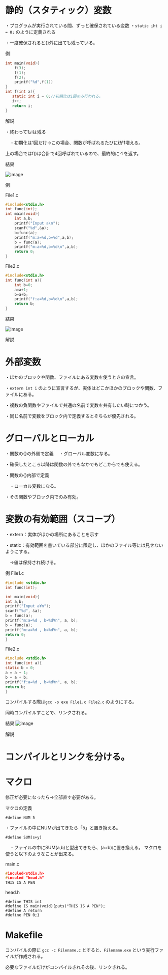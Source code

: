 # 静的（スタティック）変数

・プログラムが実行されている間、ずっと確保されている変数
・```static iht i = 0;```
のように定義される

・一度確保されると{}外に出ても残っている。

例
```c
int main(void){
    f(3);
    f(1);
    f(2);
    printf("%d",f(1))
}
int f(int x){
   static int i = 0;//初期化は1回のみ行われる。
   i++;
   return i;
}
```

解説

・終わってもiは残る

　・初期化は1回だけ→この場合、関数が呼ばれるたびにiが1増える。

上の場合ではf()は合計で4回呼ばれているので、最終的に４を返す。

結果

![image](https://user-images.githubusercontent.com/82156802/140502410-a221e25c-59fe-4fdf-8b87-967a3ee482dd.png)

例

File1.c
```c
#include<stdio.h>
int func(int);
int main(void){
	int a,b;
	printf("Input a\n");
	scanf("%d",&a);
	b=func(a);
	printf("m:a=%d,b=%d",a,b);
	b = func(a);
	printf("m:a=%d,b=%d\n",a,b);
	return 0;
}
```

File2.c

```c
#include<stdio.h>
int func(int a){
	int b=0;
	a=a+1;
	b=a+b;
	printf("f:a=%d,b=%d\n",a,b);
	return b;
}
```

結果

![image](https://user-images.githubusercontent.com/82156802/140503878-32efaf23-7733-4bc1-a5bf-ab7361a28e3f.png)

解説











# 外部変数

・ほかのブロックや関数、ファイルにある変数を使うときの宣言。

・```extern int i```
のように宣言するが、実体はどこかほかのブロックや関数、ファイルにある。

・複数の負関数やファイルで共通の名前で変数を共有したい時につかう。

・同じ名前で変数をブロック内で定義するとそちらが優先される。

# グローバルとローカル

・関数の{}の外側で定義
　・グローバル変数になる。
 
  ・確保したところ以降は関数の外でもなかでもどこからでも使える。
 
・関数の{}内部で定義

　・ローカル変数になる。　
 
  ・その関数やブロック内でのみ有効。

# 変数の有効範囲（スコープ）

・extern：実体がほかの場所にあることを示す　

・static：有効範囲を書いている部分に限定し、ほかのファイル等には見せないようにする。

　→値は保持され続ける。

例
File1.c
```c
#include <stdio.h>
int func(int);

int main(void){
int a,b;
printf("Input a¥n");
scanf("%d", &a);
b = func(a);
printf("m:a=%d , b=%d¥n", a, b);
b = func(a);
printf("m:a=%d , b=%d¥n", a, b);
return 0;
}
```

File2.c

```c
#include <stdio.h>
int func(int a){
static b = 0;
a = a + 1;
b = a + b;
printf("f:a=%d , b=%d¥n", a, b);
return b;
}
```
コンパイルする際は```gcc -o exe File1.c File2.c```
のようにする。

同時コンパイルすことで、リンクされる。

結果
![image](https://user-images.githubusercontent.com/82156802/140504313-81e5b052-f8b6-4f6f-ba5f-75e0e24e8c08.png)


解説

# コンパイルとリンクを分ける。

# マクロ

修正が必要になったら→全部直す必要がある。

マクロの定義

```#define NUM 5```

 ・ファイルの中にNUMが出てきたら「5」と置き換える。
 
 ```#define SUM(s+y)```
 
 　・ファイルの中にSUM(a,b)と型出てきたら、(a+b)に置き換える。
 マクロを使うと以下のようなことが出来る。

main.c

```c
#inculed<stdio.h>
#inculed "head.h"
THIS IS A PEN
```

head.h

```
#define THIS int
#define IS main(void){puts("THIS IS A PEN");
#define A return 
#define PEN 0;}
```
# Makefile

コンパイルの際に
```gcc -c Filename.c```
とすると、```Filename.exe```
という実行ファイルが作成される。

必要なファイルだけがコンパイルされその後、リンクされる。
